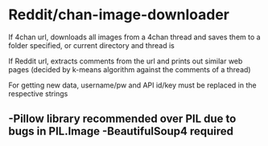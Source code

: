 # Reddit/chan-image-downloader
If 4chan url, downloads all images from a 4chan thread and saves them to a folder specified, or current directory and thread is

If Reddit url, extracts comments from the url and prints out similar web pages (decided by k-means algorithm against the comments of a thread)

For getting new data, username/pw and API id/key must be replaced in the respective strings

-Pillow library recommended over PIL due to bugs in PIL.Image
-BeautifulSoup4 required
-
